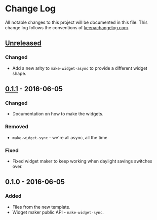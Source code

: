 # Change Log
All notable changes to this project will be documented in this file. This change log follows the conventions of [keepachangelog.com](http://keepachangelog.com/).

## [Unreleased]
### Changed
- Add a new arity to `make-widget-async` to provide a different widget shape.

## [0.1.1] - 2016-06-05
### Changed
- Documentation on how to make the widgets.

### Removed
- `make-widget-sync` - we're all async, all the time.

### Fixed
- Fixed widget maker to keep working when daylight savings switches over.

## 0.1.0 - 2016-06-05
### Added
- Files from the new template.
- Widget maker public API - `make-widget-sync`.

[Unreleased]: https://github.com/your-name/helloworld/compare/0.1.1...HEAD
[0.1.1]: https://github.com/your-name/helloworld/compare/0.1.0...0.1.1
